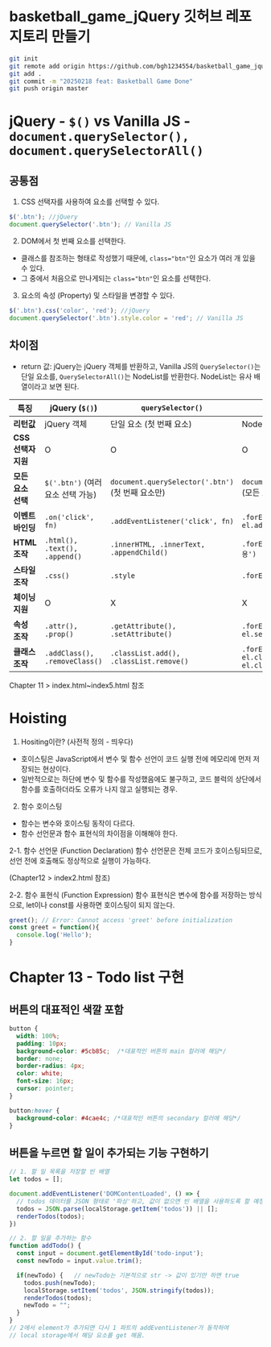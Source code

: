 # basketball_game_jQuery 깃허브 레포지토리 만들기
```bash
git init
git remote add origin https://github.com/bgh1234554/basketball_game_jquery.git
git add .
git commit -m "20250218 feat: Basketball Game Done"
git push origin master
```
# jQuery - `$()` vs Vanilla JS - `document.querySelector(), document.querySelectorAll()`
## 공통점
1. CSS 선택자를 사용하여 요소를 선택할 수 있다.
```javascript
$('.btn'); //jQuery
document.querySelector('.btn'); // Vanilla JS
```
2. DOM에서 첫 번째 요소를 선택한다.
 * 클래스를 참조하는 형태로 작성했기 때문에, `class="btn"`인 요소가 여러 개 있을 수 있다.
 * 그 중에서 처음으로 만나게되는 `class="btn"`인 요소를 선택한다.
3. 요소의 속성 (Property) 및 스타일을 변경할 수 있다.
```javascript
$('.btn').css('color', 'red'); //jQuery
document.querySelector('.btn').style.color = 'red'; // Vanilla JS
```
## 차이점
- return 값: jQuery는 jQuery 객체를 반환하고, Vanilla JS의 `QuerySelector()`는 단일 요소를, `QuerySelectorAll()`는 NodeList를 반환한다. NodeList는 유사 배열이라고 보면 된다.

| 특징             | jQuery (`$()`)                  | `querySelector()`                  | `querySelectorAll()`              |
|-----------------|--------------------------------|----------------------------------|----------------------------------|
| **리턴값**       | jQuery 객체                     | 단일 요소 (첫 번째 요소)           | NodeList (유사 배열)             |
| **CSS 선택자 지원** | O                              | O                                | O                                |
| **모든 요소 선택** | `$('.btn')` (여러 요소 선택 가능) | `document.querySelector('.btn')` (첫 번째 요소만) | `document.querySelectorAll('.btn')` (모든 요소) |
| **이벤트 바인딩** | `.on('click', fn)`             | `.addEventListener('click', fn)` | `.forEach(el => el.addEventListener('click', fn))` |
| **HTML 조작**   | `.html(), .text(), .append()`   | `.innerHTML, .innerText, .appendChild()` | `.forEach(el => el.innerHTML = '내용')` |
| **스타일 조작** | `.css()`                        | `.style`                          | `.forEach(el => el.style)`       |
| **체이닝 지원** | O                              | X                                | X                                |
| **속성 조작**   | `.attr(), .prop()`              | `.getAttribute(), .setAttribute()` | `.forEach(el => el.getAttribute(), el.setAttribute())` |
| **클래스 조작** | `.addClass(), .removeClass()`   | `.classList.add(), .classList.remove()` | `.forEach(el => el.classList.add(), el.classList.remove())` |

Chapter 11 > index.html~index5.html 참조

# Hoisting
1. Hositing이란? (사전적 정의 - 띄우다)
- 호이스팅은 JavaScript에서 변수 및 함수 선언이 코드 실행 전에 메모리에 먼저 저장되는 현상이다.
- 일반적으로는 하단에 변수 및 함수를 작성했음에도 불구하고, 코드 블럭의 상단에서 함수를 호출하더라도 오류가 나지 않고 실행되는 경우.

2. 함수 호이스팅
- 함수는 변수와 호이스팅 동작이 다르다.
- 함수 선언문과 함수 표현식의 차이점을 이해해야 한다.

2-1. 함수 선언문 (Function Declaration)
함수 선언문은 전체 코드가 호이스팅되므로, 선언 전에 호출해도 정상적으로 실행이 가능하다.

(Chapter12 > index2.html 참조)

2-2. 함수 표현식 (Function Expression)
함수 표현식은 변수에 함수를 저장하는 방식으로, let이나 const를 사용하면 호이스팅이 되지 않는다.
```javascript
greet(); // Error: Cannot access 'greet' before initialization
const greet = function(){
  console.log('Hello');
}
```

# Chapter 13 - Todo list 구현
## 버튼의 대표적인 색깔 포함

```css
button {
  width: 100%;
  padding: 10px;
  background-color: #5cb85c;  /*대표적인 버튼의 main 컬러에 해당*/
  border: none;
  border-radius: 4px;
  color: white;
  font-size: 16px;
  cursor: pointer;
}

button:hover {
  background-color: #4cae4c; /*대표적인 버튼의 secondary 컬러에 해당*/
}
```
## 버튼을 누르면 할 일이 추가되는 기능 구현하기
```js
// 1. 할 일 목록을 저장할 빈 배열
let todos = [];

document.addEventListener('DOMContentLoaded', () => {
  // todos 데이터를 JSON 형태로 '파싱'하고, 값이 없으면 빈 배열을 사용하도록 할 예정
  todos = JSON.parse(localStorage.getItem('todos')) || [];
  renderTodos(todos);
})

// 2. 할 일을 추가하는 함수
function addTodo() {
  const input = document.getElementById('todo-input');
  const newTodo = input.value.trim();

  if(newTodo) {   // newTodo는 기본적으로 str -> 값이 있기만 하면 true
    todos.push(newTodo);
    localStorage.setItem('todos', JSON.stringify(todos));
    renderTodos(todos);
    newTodo = "";
  }
}
// 2에서 element가 추가되면 다시 1 파트의 addEventListener가 동작하여
// local storage에서 해당 요소를 get 해옴.
```